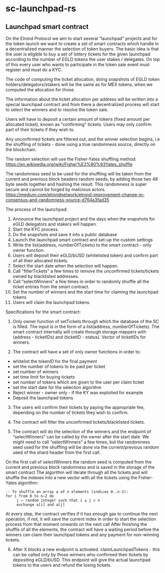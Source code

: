 # sc-launchpad-rs

## Launchpad smart contract

On the Elrond Protocol we aim to start several “launchpad” projects and for the token launch we want to create a set of smart contracts which handle in a decentralized manner the selection of token buyers. The basic idea is that the user is eligible to buy a set of lottery tickets for the given launchpad according to the number of EGLD tokens the user stakes / delegates. On top of this every user who wants to participate in the token sale event must register and must do a KYC.

The code of computing the ticket allocation, doing snapshots of EGLD token holders/delegators/stakers will be the same as for MEX tokens, when we computed the allocation for those.

The information about the ticket allocation per address will be written into a special launchpad contract and from there a decentralized process will start to select the winners and to resolve the token sale.

Users will have to deposit a certain amount of tokens (fixed amount per allocated ticket), known as "confirming" tickets. Users may only confirm part of their tickets if they wish to.  

Any unconfirmed tickets are filtered out, and the winner selection begins, i.e the shuffling of tickets - done using a true randomness source, directly on the blockchain.  

The random selection will use the Fisher-Yates shuffling method: https://en.wikipedia.org/wiki/Fisher%E2%80%93Yates_shuffle

The randomness seed to be used for the shuffling will be taken from the current and previous block headers random seeds, by adding those two 48 byte seeds together and hashing the result. This randomness is super secure and cannot be forged by malicious actors. 
https://medium.com/elrondnetwork/elrond-improvement-change-in-consensus-and-randomness-source-d764a3fad35

The process of the launchpad:
1) Announce the launchpad project and the days when the snapshots for eGLD delegators and stakers will happen.
2) Start the KYC process.
3) Do the snapshots and save it into a public database
4) Launch the launchpad smart contract and set-up the custom settings
5) Write the list(address, numberOfTickets) to the smart contract - only owner function.
6) Users will deposit their eGLD/bUSD (whitelisted token) and confirm part of all their allocated tickets.
7) Select the start date when the selection will happen.
8) Call "filterTickets" a few times to remove the unconfirmed tickets/tickets owned by blacklisted addresses.
9) Call “selectWinners” a few times in order to randomly shuffle all the ticket entries from the smart contract.
10) Set the number of winners and the start time for claiming the launchpad tokens
11) Users will claim the launchpad tokens.

Specifications for the smart contract:
1) Only owner function of setTickets through which the database of the SC is filled. The input is in the form of a list(address, numberOfTickets). The smart contract internally will create through storage mappers with (address - ticketIDs) and (ticketID - status). Vector of ticketIDs for winners.

2) The contract will have a set of only owner functions in order to:
- whitelist the tokenID for the final payment
- set the number of tokens to be paid per ticket
- set number of winners
- set time limit for buying tickets
- set number of tokens which are given to the user per claim ticket
- set the start date for the selection algorithm
- Reject winner - owner only - if the KY was exploited for example
- Deposit the launchpad tokens

3) The users will confirm their tickets by paying the appropriate fee, depending on the number of tickets they wish to confirm.

4) The contract will filter the unconfirmed tickets/blacklisted tickets. 

5) The contract will do the selection of the winners and the endpoint of “selectWinners” can be called by the owner after the start date. We might need to call “selectWinners” a few times, but the randomness seed used for the shuffling will be done via the current/previous random seed of the shard header from the first call.  

On the first call of selectWinners the random seed is computed from the current and previous block randomness and is saved in the storage of the smart contract
The algorithm will iterate through all the tickets and will shuffle the indexes into a new vector with all the tickets using the Fisher-Yates algorithm:

```
-- To shuffle an array a of n elements (indices 0..n-1):
for i from 0 to n−2 do
     j ← random integer such that i ≤ j < n
     exchange a[i] and a[j]
```

At every step, the contract verifies if it has enough gas to continue the next operation, if not, it will save the current index in order to start the selection process from that moment onwards on the next call
After finishing the shuffle of all the elements, the contract will have a waiting period before the winners can claim their launchpad tokens and any payment for non-winning tickets.

6) After X blocks a new endpoint is activated. claimLaunchpadTokens - this can be called only by those winners who confirmed their tickets by depositing eGLD/bUSD. This endpoint will give the actual launchpad tokens to the users and refund the losing tickets.
